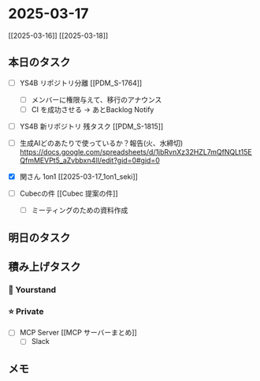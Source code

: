 # 2025-03-17

[[2025-03-16]] [[2025-03-18]]

## 本日のタスク

- [ ] YS4B リポジトリ分離 [[PDM_S-1764]]
	- [ ] メンバーに権限与えて、移行のアナウンス
	- [ ] CI を成功させる -> あとBacklog Notify
- [ ] YS4B 新リポジトリ 残タスク [[PDM_S-1815]]
- [ ] 生成AIどのあたりで使っているか？報告(火、水締切) https://docs.google.com/spreadsheets/d/1jbRvnXz32HZL7mQfNQLt15EQfmMEVPt5_aZvbbxn4lI/edit?gid=0#gid=0
- [x] 関さん 1on1 [[2025-03-17_1on1_seki]]

- [ ] Cubecの件 [[Cubec 提案の件]]
	- [ ] ミーティングのための資料作成

## 明日のタスク

## 積み上げタスク

### 🔵 Yourstand

### ⭐️ Private

- [ ] MCP Server [[MCP サーバーまとめ]]
	- [ ] Slack

## メモ
